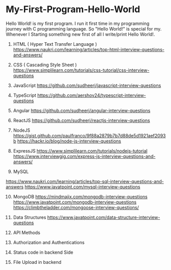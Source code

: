 # My-First-Program-Hello-World
Hello World!  is my first program. I run it first time in my programming journey with C programming language. So "Hello World!" is special for my. Whenever I Starting something new first of all I write/print Hello World!. 
1.	HTML ( Hyper Text Transfer Language )
https://www.naukri.com/learning/articles/top-html-interview-questions-and-answers/

2.	CSS ( Cascading Style Sheet )
https://www.simplilearn.com/tutorials/css-tutorial/css-interview-questions

3.	JavaScript
https://github.com/sudheerj/javascript-interview-questions

4.	TypeScript
https://github.com/aershov24/typescript-interview-questions

5.	Angular
https://github.com/sudheerj/angular-interview-questions

6.	ReactJS
https://github.com/sudheerj/reactjs-interview-questions

7.	NodeJS
https://gist.github.com/paulfranco/9f88a2879b7b7d88de5d1921aef2093b
https://hackr.io/blog/node-js-interview-questions

8.	ExpressJS
https://www.simplilearn.com/tutorials/nodejs-tutorial
https://www.interviewgig.com/express-js-interview-questions-and-answers/


9.	MySQL

https://www.naukri.com/learning/articles/top-sql-interview-questions-and-answers
https://www.javatpoint.com/mysql-interview-questions



10.	MongoDB
https://mindmajix.com/mongodb-interview-questions
https://www.javatpoint.com/mongodb-interview-questions
https://climbtheladder.com/mongoose-interview-questions/


11.	 Data Structures
https://www.javatpoint.com/data-structure-interview-questions


1.	API Methods
2.	Authorization and Authentications
3.	Status code in backend Side
4.	File Upload in backend
